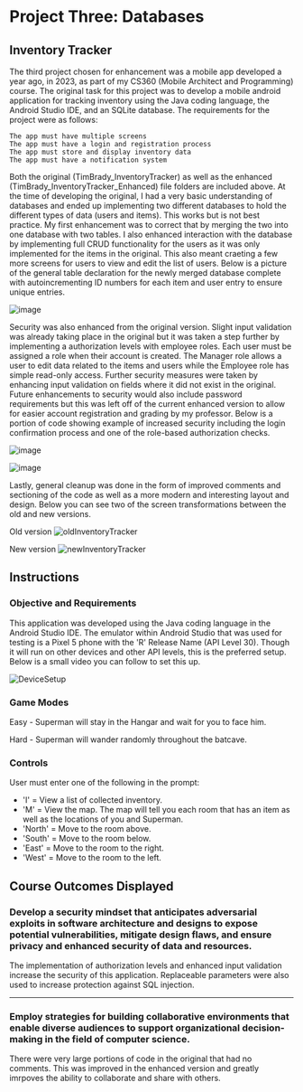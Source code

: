 # Project Three: Databases

## Inventory Tracker ##

The third project chosen for enhancement was a mobile app developed a year ago, in 2023, as part of my CS360 (Mobile Architect and Programming) course. The original task for this project was to develop a mobile android application for tracking inventory using the Java coding language, the Android Studio IDE, and an SQLite database. The requirements for the project were as follows:

    The app must have multiple screens
    The app must have a login and registration process
    The app must store and display inventory data
    The app must have a notification system

Both the original (TimBrady_InventoryTracker) as well as the enhanced (TimBrady_InventoryTracker_Enhanced) file folders are included above. At the time of developing the original, I had a very basic understanding of databases and ended up implementing two different databases to hold the different types of data (users and items). This works but is not best practice. My first enhancement was to correct that by merging the two into one database with two tables. I also enhanced interaction with the database by implementing full CRUD functionality for the users as it was only implemented for the items in the original. This also meant craeting a few more screens for users to view and edit the list of users. Below is a picture of the general table declaration for the newly merged database complete with autoincrementing ID numbers for each item and user entry to ensure unique entries.

![image](https://github.com/user-attachments/assets/e1ea4e5e-3cc8-4833-b1a4-404b7bdc366a)

Security was also enhanced from the original version. Slight input validation was already taking place in the original but it was taken a step further by implementing a authorization levels with employee roles. Each user must be assigned a role when their account is created. The Manager role allows a user to edit data related to the items and users while the Employee role has simple read-only access. Further security measures were taken by enhancing input validation on fields where it did not exist in the original. Future enhancements to security would also include password requirements but this was left off of the current enhanced version to allow for easier account registration and grading by my professor. Below is a portion of code showing example of increased security including the login confirmation process and one of the role-based authorization checks.

![image](https://github.com/user-attachments/assets/2c42668d-1467-4ba3-8304-b11d2b8385d6)

![image](https://github.com/user-attachments/assets/98dbd598-afb7-4539-9607-8d43b2996c9c)

Lastly, general cleanup was done in the form of improved comments and sectioning of the code as well as a more modern and interesting layout and design. Below you can see two of the screen transformations between the old and new versions.

Old version
![oldInventoryTracker](https://github.com/user-attachments/assets/f48a00f1-9338-4d03-a692-a7f227cde8a5)

New version
![newInventoryTracker](https://github.com/user-attachments/assets/90a403c1-8cce-4a73-a3d8-7c979e56e210)

## Instructions ##

### Objective and Requirements ###

This application was developed using the Java coding language in the Android Studio IDE. The emulator within Android Studio that was used for testing is a Pixel 5 phone with the 'R' Release Name (API Level 30). Though it will run on other devices and other API levels, this is the preferred setup. Below is a small video you can follow to set this up.

![DeviceSetup](https://github.com/user-attachments/assets/4e177b68-f1be-434b-a1ea-148e7c546be7)

### Game Modes ####

Easy - Superman will stay in the Hangar and wait for you to face him.

Hard - Superman will wander randomly throughout the batcave.

###  Controls ###

User must enter one of the following in the prompt:

- 'I' = View a list of collected inventory.
- 'M' = View the map. The map will tell you each room that has an item as well as the locations of you and Superman.
- 'North' = Move to the room above.
- 'South' = Move to the room below.
- 'East' = Move to the room to the right.
- 'West' = Move to the room to the left.

Course Outcomes Displayed
---
### Develop a security mindset that anticipates adversarial exploits in software architecture and designs to expose potential vulnerabilities, mitigate design flaws, and ensure privacy and enhanced security of data and resources. ###

The implementation of authorization levels and enhanced input validation increase the security of this application. Replaceable parameters were also used to increase protection against SQL injection.


---
### Employ strategies for building collaborative environments that enable diverse audiences to support organizational decision-making in the field of computer science. ###

There were very large portions of code in the original that had no comments. This was improved in the enhanced version and greatly imrpoves the ability to collaborate and share with others.


